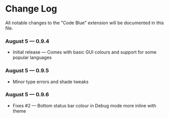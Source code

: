 # Change Log
All notable changes to the "Code Blue" extension will be documented in this file.

### August 5 — 0.9.4
* Initial release — Comes with basic GUI colours and support for some popular languages

### August 5 — 0.9.5
* Minor type errors and shade tweaks

### August 5 — 0.9.6
* Fixes #2 — Bottom status bar colour in Debug mode more inline with theme
